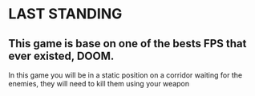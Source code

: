 # LAST STANDING

## This game is base on one of the bests FPS that ever existed, DOOM.

In this game you will be in a static position on a corridor waiting for the enemies, they will need to kill them using your weapon